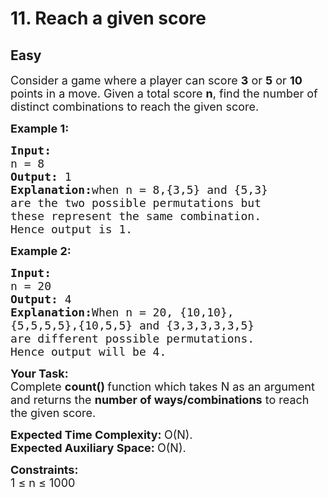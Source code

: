 # 11. Reach a given score
## Easy 
<div class="problem-statement" style="user-select: auto;">
                <p style="user-select: auto;"></p><p style="user-select: auto;"><span style="font-size: 18px; user-select: auto;">Consider a game where a player can score <strong style="user-select: auto;">3</strong> or <strong style="user-select: auto;">5</strong> or <strong style="user-select: auto;">10</strong> points in a move. Given a total score <strong style="user-select: auto;">n</strong>, find the number of distinct combinations&nbsp;to reach the given score.</span></p>

<p style="user-select: auto;"><span style="font-size: 18px; user-select: auto;"><strong style="user-select: auto;">Example 1:</strong></span></p>

<pre style="user-select: auto;"><span style="font-size: 18px; user-select: auto;"><strong style="user-select: auto;">Input:
</strong>n = 8
<strong style="user-select: auto;">Output: </strong>1<strong style="user-select: auto;">
Explanation:</strong>when n = 8,{3,5} and {5,3}
are the two possible permutations but
these represent the&nbsp;same combination.
Hence output is 1.</span>
</pre>

<p style="user-select: auto;"><span style="font-size: 18px; user-select: auto;"><strong style="user-select: auto;">Example 2:</strong></span></p>

<pre style="user-select: auto;"><span style="font-size: 18px; user-select: auto;"><strong style="user-select: auto;">Input:
</strong>n = 20
<strong style="user-select: auto;">Output: </strong>4<strong style="user-select: auto;">
Explanation:</strong>When n = 20, {10,10},
{5,5,5,5},{10,5,5} and {3,3,3,3,3,5}
are different possible permutations.
Hence output will be 4.</span></pre>

<p style="user-select: auto;"><span style="font-size: 18px; user-select: auto;"><strong style="user-select: auto;">Your Task:</strong><br style="user-select: auto;">
Complete <strong style="user-select: auto;">count()&nbsp;</strong>function which takes N as an argument and returns the&nbsp;<strong style="user-select: auto;">number of ways/combinations</strong> to reach the given score.</span></p>

<p style="user-select: auto;"><span style="font-size: 18px; user-select: auto;"><strong style="user-select: auto;">Expected Time Complexity:&nbsp;</strong>O(N).<br style="user-select: auto;">
<strong style="user-select: auto;">Expected Auxiliary Space:&nbsp;</strong>O(N).</span></p>

<p style="user-select: auto;"><span style="font-size: 18px; user-select: auto;"><strong style="user-select: auto;">Constraints:</strong></span><br style="user-select: auto;">
<span style="font-size: 18px; user-select: auto;">1 ≤ n ≤ 1000</span></p>
 <p style="user-select: auto;"></p>
            </div>